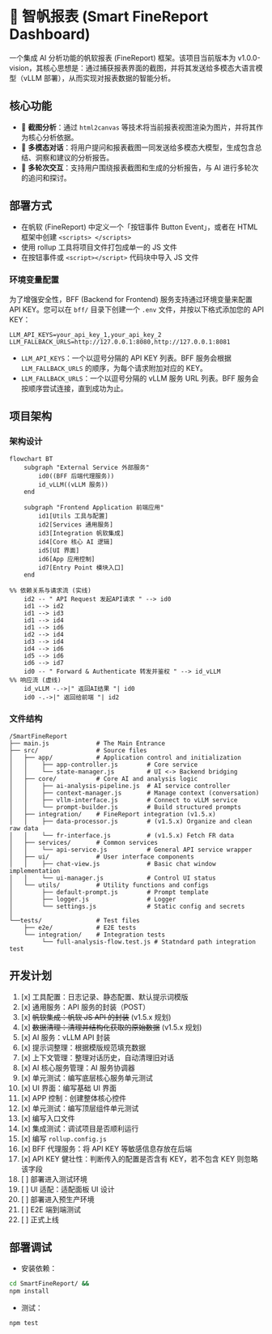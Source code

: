 # 🤖 智帆报表 (Smart FineReport Dashboard)

一个集成 AI 分析功能的帆软报表 (FineReport) 框架。该项目当前版本为 v1.0.0-vision，其核心思想是：通过捕获报表界面的截图，并将其发送给多模态大语言模型（vLLM
部署），从而实现对报表数据的智能分析。

## 核心功能

- 📸 **截图分析**：通过 `html2canvas` 等技术将当前报表视图渲染为图片，并将其作为核心分析依据。
- 🤖 **多模态对话**：将用户提问和报表截图一同发送给多模态大模型，生成包含总结、洞察和建议的分析报告。
- 💬 **多轮次交互**：支持用户围绕报表截图和生成的分析报告，与 AI 进行多轮次的追问和探讨。

## 部署方式

- 在帆软 (FineReport) 中定义一个「按钮事件 Button Event」，或者在 HTML 框架中创建 `<scripts> </scripts>`
- 使用 rollup 工具将项目文件打包成单一的 JS 文件
- 在按钮事件或 `<script></script>` 代码块中导入 JS 文件

### 环境变量配置

为了增强安全性，BFF (Backend for Frontend) 服务支持通过环境变量来配置 API KEY。您可以在 `bff/` 目录下创建一个 `.env`
文件，并按以下格式添加您的 API KEY：

```plaintext
LLM_API_KEYS=your_api_key_1,your_api_key_2
LLM_FALLBACK_URLS=http://127.0.0.1:8080,http://127.0.0.1:8081
```

- `LLM_API_KEYS`：一个以逗号分隔的 API KEY 列表。BFF 服务会根据 `LLM_FALLBACK_URLS` 的顺序，为每个请求附加对应的 KEY。
- `LLM_FALLBACK_URLS`：一个以逗号分隔的 vLLM 服务 URL 列表。BFF 服务会按顺序尝试连接，直到成功为止。

## 项目架构

### 架构设计

[//]: # "```mermaid"

[//]: # "flowchart BT"

[//]: # "    id0[BFF 后端代理服务]"

[//]: # "    id1[Utils 工具与配置]"

[//]: # "    id2[Services 通用服务]"

[//]: # "    id3[Integration 帆软集成]"

[//]: # "    id4[Core 核心 AI 逻辑]"

[//]: # "    id5[UI 界面]"

[//]: # "    id6[App 应用控制]"

[//]: # "    id7[Entry Point 模块入口]"

[//]: # "    id0 --> id2"

[//]: # "    id1 --> id2"

[//]: # "    id2 --> id3 --> id4 --> id5 --> id6 --> id7"

[//]: # "```"

```mermaid
flowchart BT
    subgraph "External Service 外部服务"
        id0((BFF 后端代理服务))
        id_vLLM((vLLM 服务))
    end

    subgraph "Frontend Application 前端应用"
        id1[Utils 工具与配置]
        id2[Services 通用服务]
        id3[Integration 帆软集成]
        id4[Core 核心 AI 逻辑]
        id5[UI 界面]
        id6[App 应用控制]
        id7[Entry Point 模块入口]
    end

%% 依赖关系与请求流 (实线)
    id2 -- " API Request 发起API请求 " --> id0
    id1 --> id2
    id1 --> id3
    id1 --> id4
    id1 --> id6
    id2 --> id4
    id3 --> id4
    id4 --> id6
    id5 --> id6
    id6 --> id7
    id0 -- " Forward & Authenticate 转发并鉴权 " --> id_vLLM
%% 响应流 (虚线)
    id_vLLM -.->|" 返回AI结果 "| id0
    id0 -.->|" 返回给前端 "| id2
```

### 文件结构

```plaintext
/SmartFineReport
├── main.js             # The Main Entrance
├── src/                # Source files
│   ├── app/            # Application control and initialization
│   │    ├── app-controller.js        # Core service
│   │    └── state-manager.js         # UI <-> Backend bridging
│   ├── core/           # Core AI and analysis logic
│   │    ├── ai-analysis-pipeline.js  # AI service controller
│   │    ├── context-manager.js       # Manage context (conversation)
│   │    ├── vllm-interface.js        # Connect to vLLM service
│   │    └── prompt-builder.js        # Build structured prompts
│   ├── integration/    # FineReport integration (v1.5.x)
│   │    ├── data-processor.js        # (v1.5.x) Organize and clean raw data
│   │    └── fr-interface.js          # (v1.5.x) Fetch FR data
│   ├── services/       # Common services
│   │    └── api-service.js           # General API service wrapper
│   ├── ui/             # User interface components
│   │    ├── chat-view.js             # Basic chat window implementation
│   │    └── ui-manager.js            # Control UI status
│   └── utils/          # Utility functions and configs
│        ├── default-prompt.js        # Prompt template
│        ├── logger.js                # Logger
│        └── settings.js              # Static config and secrets
│
└──tests/               # Test files
    ├── e2e/            # E2E tests
    └── integration/    # Integration tests
         └── full-analysis-flow.test.js # Statndard path integration test
```

## 开发计划

1. [x] 工具配置：日志记录、静态配置、默认提示词模版
2. [x] 通用服务：API 服务的封装（POST）
3. [x] ~~帆软集成：帆软 JS API 的封装~~ (v1.5.x 规划)
4. [x] ~~数据清理：清理并结构化获取的原始数据~~ (v1.5.x 规划)
5. [x] AI 服务：vLLM API 封装
6. [x] 提示词整理：根据模版规范填充数据
7. [x] 上下文管理：整理对话历史，自动清理旧对话
8. [x] AI 核心服务管理：AI 服务协调器
9. [x] 单元测试：编写底层核心服务单元测试
10. [x] UI 界面：编写基础 UI 界面
11. [x] APP 控制：创建整体核心控件
12. [x] 单元测试：编写顶层组件单元测试
13. [x] 编写入口文件
14. [x] 集成测试：调试项目是否顺利运行
15. [x] 编写 `rollup.config.js`
16. [x] BFF 代理服务：将 API KEY 等敏感信息存放在后端
17. [x] API KEY 健壮性：判断传入的配置是否含有 KEY，若不包含 KEY 则忽略该字段
18. [ ] 部署进入测试环境
19. [ ] UI 适配：适配面板 UI 设计
20. [ ] 部署进入预生产环境
21. [ ] E2E 端到端测试
22. [ ] 正式上线

## 部署调试

- 安装依赖：

```bash
cd SmartFineReport/ &&
npm install
```

- 测试：

```bash
npm test
```
